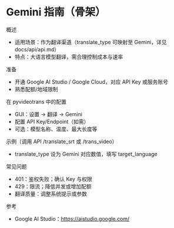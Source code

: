 # Gemini 指南（骨架）

概述
- 适用场景：作为翻译渠道（translate_type 可映射至 Gemini，详见 docs/api/api.md）
- 特点：大语言模型翻译，需合理控制成本与速率

准备
- 开通 Google AI Studio / Google Cloud，对应 API Key 或服务账号
- 熟悉配额/地域限制

在 pyvideotrans 中的配置
- GUI：设置 → 翻译 → Gemini
- 配置 API Key/Endpoint（如需）
- 可选：模型名称、温度、最大长度等

示例（调用 API /translate_srt 或 /trans_video）
- translate_type 设为 Gemini 对应数值，填写 target_language

常见问题
- 401：鉴权失败；确认 Key 与权限
- 429：限流；降低并发或增加配额
- 翻译质量：调整系统提示或参数

参考
- Google AI Studio：https://aistudio.google.com/